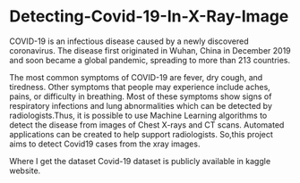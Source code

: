 # Detecting-Covid-19-In-X-Ray-Image
 COVID-19 is an infectious disease caused by a newly discovered coronavirus. The disease first originated in Wuhan, China in December 2019 and soon became a global pandemic, spreading to more than 213 countries.
 
 The most common symptoms of COVID-19 are fever, dry cough, and tiredness. Other symptoms that people may experience include aches, pains, or difficulty in breathing. Most of these symptoms show signs of respiratory infections and lung abnormalities which can be detected by radiologists.Thus, it is possible to use Machine Learning algorithms to detect the disease from images of Chest X-rays and CT scans. Automated applications can be created to help support radiologists.
 So,this project aims to detect Covid19 cases from the xray images. 
 
 Where I get the dataset
 Covid-19 dataset is publicly available in kaggle website.
